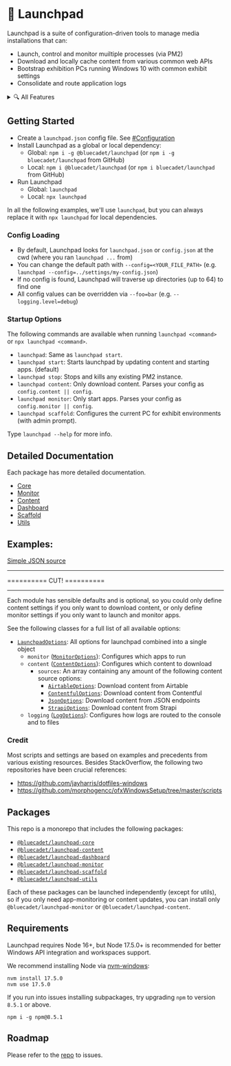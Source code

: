 # 🚀 Launchpad

Launchpad is a suite of configuration-driven tools to manage media installations that can:

* Launch, control and monitor muiltiple processes (via PM2)
* Download and locally cache content from various common web APIs
* Bootstrap exhibition PCs running Windows 10 with common exhibit settings
* Consolidate and route application logs

<details>
  <summary>🔍 All Features</summary>

  - **App Monitoring**
    - Start, monitor (relaunch on crash/quit), and stop any number of apps in parallel
    - Control which apps are in the foreground, minimized or hidden
    - Apps are launched in sequence (e.g. if one app requires data from another)
    - Log routing and filtering
  - **Content Download and Caching**
    - Supported sources:
      - JSON with asset urls
      - Airtable API
      - Contentful API
      - Strapi API (3.x.x)
    - Caching using If-Modified-Since HTTP header
    - Full rollback to previous content on download errors
    - Text and image transforms (replace strings, scale images, ...)
    - Concurrent download
    - Multiple content sources for a single config
    - Configurable via json
    - Inheritable configs in the following order:
      1. `LaunchpadContent default values`
      2. `LaunchpadContent` instance `config` (passed via constructor)
      3. `ContentSource` instance `config` (passed via constructor)
  - **PC Setup and Scaffolding**
    - Install common apps
    - Configure Windows Explorer settings
    - Configure Windows power settings to never sleep
    - Create automatic daily launch tasks and reboots
    - Disable updates, prompts, notifications, UI elements
    - See [./packages/scaffold/README.md](./packages/scaffold/README.md) for more info
</details>

## Getting Started

- Create a `launchpad.json` config file. See [#Configuration](#Configuration)
- Install Launchpad as a global or local dependency:
  - Global: `npm i -g @bluecadet/launchpad` (or `npm i -g bluecadet/launchpad` from GitHub)
  - Local: `npm i @bluecadet/launchpad` (or `npm i bluecadet/launchpad` from GitHub)
- Run Launchpad
  - Global: `launchpad`
  - Local: `npx launchpad`

In all the following examples, we'll use `launchpad`, but you can always replace it with `npx launchpad` for local dependencies.

### Config Loading

- By default, Launchpad looks for `launchpad.json` or `config.json` at the cwd (where you ran `launchpad ...` from)
- You can change the default path with `--config=<YOUR_FILE_PATH>` (e.g. `launchpad --config=../settings/my-config.json`)
- If no config is found, Launchpad will traverse up directories (up to 64) to find one
- All config values can be overridden via `--foo=bar` (e.g. `--logging.level=debug`)

### Startup Options

The following commands are available when running `launchpad <command>` or `npx launchpad <command>`.

- `launchpad`: Same as `launchpad start`.
- `launchpad start`: Starts launchpad by updating content and starting apps. (default)
- `launchpad stop`: Stops and kills any existing PM2 instance.
- `launchpad content`: Only download content. Parses your config as `config.content || config`.
- `launchpad monitor`: Only start apps. Parses your config as `config.monitor || config`.
- `launchpad scaffold`: Configures the current PC for exhibit environments (with admin prompt).

Type `launchpad --help` for more info.

## Detailed Documentation

Each package has more detailed documentation.

- [Core](./documentation/core.md)
- [Monitor](./documentation/monitor.md)
- [Content](./documentation/content.md)
- [Dashboard](./documentation/dashboard.md)
- [Scaffold](./documentation/scaffold.md)
- [Utils](./documentation/utils.md)

## Examples:
[Simple JSON source](./examples/source-json)






<hr>
========== CUT! ==========
<hr>



























Each module has sensible defaults and is optional, so you could only define content settings if you only want to download content, or only define monitor settings if you only want to launch and monitor apps.

See the following classes for a full list of all available options:

- [`LaunchpadOptions`](./packages/core/lib/launchpad-options.js): All options for launchpad combined into a single object
  - `monitor` ([`MonitorOptions`](./packages/monitor/lib/monitor-options.js)): Configures which apps to run
  - `content` ([`ContentOptions`](./packages/content/lib/content-options.js)): Configures which content to download
    - `sources`: An array containing any amount of the following content source options:
      - [`AirtableOptions`](./packages/content/lib/content-sources/airtable-source.js): Download content from Airtable
      - [`ContentfulOptions`](./packages/content/lib/content-sources/contentful-source.js): Download content from Contentful
      - [`JsonOptions`](./packages/content/lib/content-sources/json-source.js): Download content from JSON endpoints
      - [`StrapiOptions`](./packages/content/lib/content-sources/strapi-source.js): Download content from Strapi
  - `logging` ([`LogOptions`](./packages/utils/lib/log-manager.js)): Configures how logs are routed to the console and to files


### Credit
Most scripts and settings are based on examples and precedents from various existing resources. Besides StackOverflow, the following two repositories have been crucial references:
- https://github.com/jayharris/dotfiles-windows
- https://github.com/morphogencc/ofxWindowsSetup/tree/master/scripts

## Packages

This repo is a monorepo that includes the following packages:

* [`@bluecadet/launchpad-core`](packages/core)
* [`@bluecadet/launchpad-content`](packages/content)
* [`@bluecadet/launchpad-dashboard`](packages/dashboard)
* [`@bluecadet/launchpad-monitor`](packages/monitor)
* [`@bluecadet/launchpad-scaffold`](packages/scaffold)
* [`@bluecadet/launchpad-utils`](packages/utils)

Each of these packages can be launched independently (except for utils), so if you only need app-monitoring or content updates, you can install only `@bluecadet/launchpad-monitor` or `@bluecadet/launchpad-content`.

## Requirements

Launchpad requires Node 16+, but Node 17.5.0+ is recommended for better Windows API integration and workspaces support.

We recommend installing Node via [nvm-windows](https://github.com/coreybutler/nvm-windows):

```
nvm install 17.5.0
nvm use 17.5.0
```

If you run into issues installing subpackages, try upgrading `npm` to version `8.5.1` or above.

```
npm i -g npm@8.5.1
```

## Roadmap

Please refer to the [repo](https://github.com/bluecadet/launchpad/issues) to issues.
